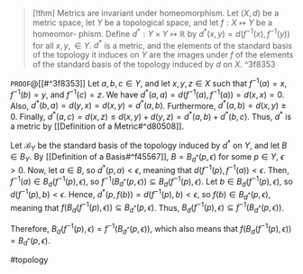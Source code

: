 
>[!thm] Metrics are invariant under homeomorphism.
>Let $(X, d)$ be a metric space, let $Y$ be a topological space, and let $f : X \mapsto Y$ be a homeomor-
phism. Define $d^{*} : Y \times Y \mapsto \mathbb{R}$ by $d^{*}(x, y) = d(f^{-1}(x), f^{-1}(y))$ for all $x, y, \in Y$. $d^*$ is a metric, and the elements of the standard basis of the topology it induces on $Y$ are the images under $f$ of the elements of the standard basis of the topology induced by $d$ on $X$. ^3f8353

`PROOF`@[[#^3f8353]]
Let $a,b,c \in Y$, and let $x,y,z \in X$ such that $f^{-1}(a) = x$, $f^{-1}(b) = y$, and $f^{-1}(c) = z$. We have $d^*(a,a) = d(f^{-1}(a), f^{-1}(a)) = d(x,x)= 0$. Also, $d^*(b,a) = d(y,x) = d(x,y) = d^*(a,b)$. Furthermore, $d^*(a,b)=d(x,y)\geq 0$. Finally, $d^*(a,c) = d(x,z) \leq d(x,y) + d(y,z) = d^*(a,b) + d^*(b,c)$. Thus, $d^*$ is a metric by [[Definition of a Metric#^d80508]].

Let $\mathcal{B}_{Y}$ be the standard basis of the topology induced by $d^*$ on $Y$, and let ${} B \in B_{Y} {}$. By [[Definition of a Basis#^f45567]], ${} B = B_{d^*}(p,\epsilon) {}$ for some $p \in Y$, $\epsilon>0$. Now, let $a \in B$, so ${} d^*(p,a) < \epsilon {}$, meaning that $d(f^{-1}(p),f^{-1}(a)) < \epsilon$. Then, $f^{-1}(a) \in B_{d}(f^{-1}(p),\epsilon)$, so $f^{-1}(B_{d^*}(p,\epsilon)) \subseteq B_{d}(f^{-1}(p), \epsilon)$. Let $b \in B_{d}(f^{-1}(p),\epsilon)$, so $d(f^{-1}(p),b) < \epsilon$. Hence, $d^*(p,f(b)) = d(f^{-1}(p), b) < \epsilon$, so $f(b) \in B_{d^*}(p,\epsilon)$, meaning that $f(B_{d}(f^{-1}(p),\epsilon)) \subseteq B_{d^*}(p,\epsilon)$. Thus, $B_{d}(f^{-1}(p),\epsilon) \subseteq f^{-1}(B_{d^*}(p,\epsilon))$.

Therefore, $B_{d}(f^{-1}(p),\epsilon) = f^{-1}(B_{d^*}(p,\epsilon))$, which also means that $f(B_{d}(f^{-1}(p),\epsilon)) = B_{d^*}(p,\epsilon)$.

#topology 